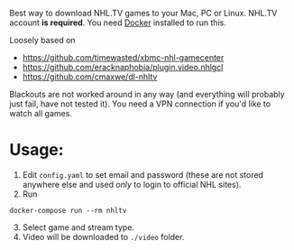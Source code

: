 Best way to download NHL.TV games to your Mac, PC or Linux. NHL.TV account **is required**.
You need [Docker](https://www.docker.com/community-edition#/download) installed to run this.

Loosely based on
- https://github.com/timewasted/xbmc-nhl-gamecenter
- https://github.com/eracknaphobia/plugin.video.nhlgcl
- https://github.com/cmaxwe/dl-nhltv

Blackouts are not worked around in any way (and everything will probably just fail, have not tested it). You need a VPN connection if you'd like to watch all games.

Usage:
=====

1. Edit `config.yaml` to set email and password (these are not stored anywhere else and used _only_ to login to official NHL sites).
2. Run
  ```
  docker-compose run --rm nhltv
  ```
3. Select game and stream type.
4. Video will be downloaded to `./video` folder.
